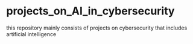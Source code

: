 # projects_on_AI_in_cybersecurity
this repository mainly consists of projects on cybersecurity that includes artificial intelligence
